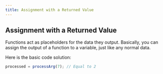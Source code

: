 ```yaml
---
title: Assignment with a Returned Value
---
```

## Assignment with a Returned Value

<!-- The article goes here, in GitHub-flavored Markdown. Feel free to add YouTube videos, images, and CodePen/JSBin embeds  -->
Functions act as placeholders for the data they output. Basically, you can assign the output of a function to a variable, just like any normal data.

Here is the basic code solution:

```javascript
processed = processArg(7); // Equal to 2
```
